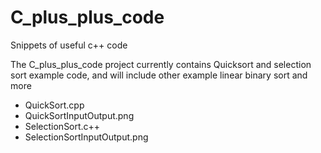 # C_plus_plus_code
Snippets of useful c++ code

The C_plus_plus_code project currently contains Quicksort and selection sort example code, and will include other example linear binary sort and more

- QuickSort.cpp
- QuickSortInputOutput.png
- SelectionSort.c++
- SelectionSortInputOutput.png
